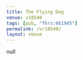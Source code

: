 ```yaml
---
title: The Flying Dog
venue: v18540
tags: [pub, "fhrs:661945"]
permalink: /v/18540/
layout: venue
---
```

null